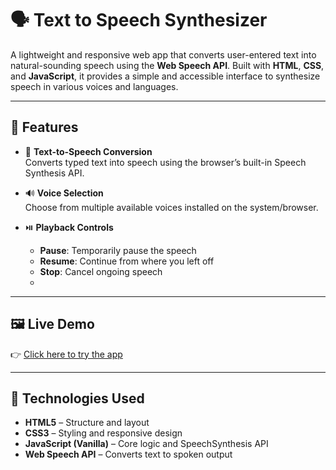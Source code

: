 # 🗣️ Text to Speech Synthesizer

A lightweight and responsive web app that converts user-entered text into natural-sounding speech using the **Web Speech API**. Built with **HTML**, **CSS**, and **JavaScript**, it provides a simple and accessible interface to synthesize speech in various voices and languages.

---

## 🔧 Features

- 🎤 **Text-to-Speech Conversion**  
  Converts typed text into speech using the browser’s built-in Speech Synthesis API.

- 🔊 **Voice Selection**  
  Choose from multiple available voices installed on the system/browser.

- ⏯️ **Playback Controls**  
  - **Pause**: Temporarily pause the speech  
  - **Resume**: Continue from where you left off  
  - **Stop**: Cancel ongoing speech
  - 
---

## 🖼️ Live Demo

👉 [Click here to try the app](https://aryandatla.github.io/test-to-speech-synthesizer/)  

---

## 🚀 Technologies Used

- **HTML5** – Structure and layout
- **CSS3** – Styling and responsive design
- **JavaScript (Vanilla)** – Core logic and SpeechSynthesis API
- **Web Speech API** – Converts text to spoken output
